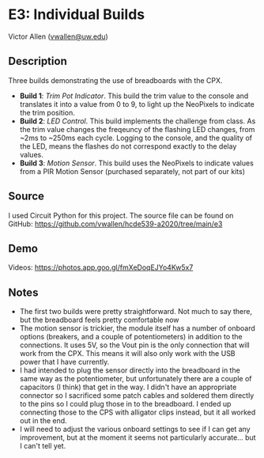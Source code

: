 # E3: Individual Builds
Victor Allen (vwallen@uw.edu)
## Description
Three builds demonstrating the use of breadboards with the CPX.

- **Build 1**: _Trim Pot Indicator_. This build the trim value to the console and translates it into a value from 0 to 9, to light up the NeoPixels to indicate the trim position.
- **Build 2**: _LED Control_. This build implements the challenge from class. As the trim value changes the freqeuncy of the flashing LED changes, from ~2ms to ~250ms each cycle. Logging to the console, and the quality of the LED, means the flashes do not correspond exactly to the delay values.
- **Build 3**: _Motion Sensor_. This build uses the NeoPixels to indicate values from a PIR Motion Sensor (purchased separately, not part of our kits)

## Source

I used Circuit Python for this project. The source file can be found on GitHub:
https://github.com/vwallen/hcde539-a2020/tree/main/e3

## Demo

Videos: https://photos.app.goo.gl/fmXeDoqEJYo4Kw5x7

## Notes
* The first two builds were pretty straightforward. Not much to say there, but the breadboard feels pretty comfortable now
* The motion sensor is trickier, the module itself has a number of onboard options (breakers, and a couple of potentiometers) in addition to the connections. It uses 5V, so the Vout pin is the only connection that will work from the  CPX. This means it will also only work with the USB power that I have currently.
* I had intended to plug the sensor directly into the breadboard in the same way as the potentiometer, but unfortunately there are a couple of capacitors (I think) that get in the way. I didn't have an appropriate connector so I sacrificed some patch cables and soldered them directly to the pins so I could plug those in to the breadboard. I ended up connecting those to the CPS with alligator clips instead, but it all worked out in the end.
* I will need to adjust the various onboard settings to see if I can get any improvement, but at the moment it seems not particularly accurate... but I can't tell yet.